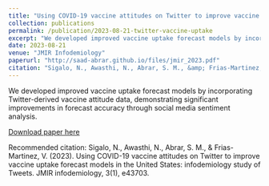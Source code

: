 ```yaml
---
title: "Using COVID-19 vaccine attitudes on Twitter to improve vaccine uptake forecast models in the United States: infodemiology study of Tweets"
collection: publications
permalink: /publication/2023-08-21-twitter-vaccine-uptake
excerpt: "We developed improved vaccine uptake forecast models by incorporating Twitter-derived vaccine attitude data, demonstrating significant improvements in forecast accuracy through social media sentiment analysis."
date: 2023-08-21
venue: "JMIR Infodemiology"
paperurl: "http://saad-abrar.github.io/files/jmir_2023.pdf"
citation: "Sigalo, N., Awasthi, N., Abrar, S. M., &amp; Frias-Martinez, V. (2023). Using COVID-19 vaccine attitudes on Twitter to improve vaccine uptake forecast models in the United States: infodemiology study of Tweets. JMIR infodemiology, 3(1), e43703."
---
```


We developed improved vaccine uptake forecast models by incorporating Twitter-derived vaccine attitude data, demonstrating significant improvements in forecast accuracy through social media sentiment analysis.

[Download paper here](http://saad-abrar.github.io/files/jmir_2023.pdf)

Recommended citation: Sigalo, N., Awasthi, N., Abrar, S. M., & Frias-Martinez, V. (2023). Using COVID-19 vaccine attitudes on Twitter to improve vaccine uptake forecast models in the United States: infodemiology study of Tweets. JMIR infodemiology, 3(1), e43703.

